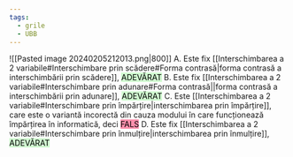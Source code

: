 ```yaml
---
tags:
  - grile
  - UBB
---
```

![[Pasted image 20240205212013.png|800]]
A. Este fix [[Interschimbarea a 2 variabile#Interschimbare prin scădere#Forma contrasă|forma contrasă a interschimbării prin scădere]], <mark style="background: #BBFABBA6;">ADEVĂRAT</mark>
B. Este fix [[Interschimbarea a 2 variabile#Interschimbare prin adunare#Forma contrasă||forma contrasă a interschimbării prin adunare]], <mark style="background: #BBFABBA6;">ADEVĂRAT</mark>
C. Este [[Interschimbarea a 2 variabile#Interschimbare prin împărțire|interschimbarea prin împărțire]], care este o variantă incorectă din cauza modului în care funcționează împărțirea în informatică, deci <mark style="background: #FF5582A6;">FALS</mark>
D. Este fix [[Interschimbarea a 2 variabile#Interschimbare prin înmulțire|interschimbarea prin înmulțire]], <mark style="background: #BBFABBA6;">ADEVĂRAT</mark>